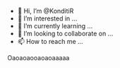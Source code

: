 - 👋 Hi, I’m @KonditiR
- 👀 I’m interested in ...
- 🌱 I’m currently learning ...
- 💞️ I’m looking to collaborate on ...
- 📫 How to reach me ...

<!---
KonditiR/KonditiR is a ✨ special ✨ repository because its `README.md` (this file) appears on your GitHub profile.
You can click the Preview link to take a look at your changes.
--->
Oaoaoaooaoaoaaaaa
